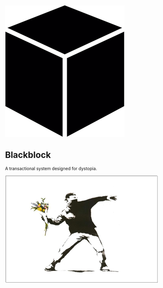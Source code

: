 ![blackblock](images/blackblock.png)

# Blackblock

A transactional system designed for dystopia.

![resist](images/resist.jpg)
